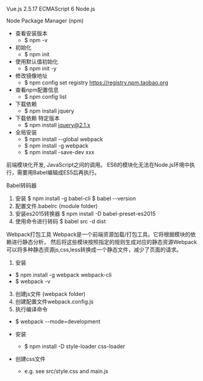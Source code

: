 Vue.js 2.5.17
ECMAScript 6
Node.js

Node Package Manager (npm)
- 查看安装版本
  - $ npm -v
- 初始化
  - $ npm init
- 使用默认值初始化
  - $ npm init -y
- 修改镜像地址
  - $ npm config set registry https://registry.npm.taobao.org
- 查看npm配置信息
  - $ npm config list
- 下载依赖
  - $ npm install jquery
- 下载依赖 特定版本
  - $ npm install jquery@2.1.x
- 全局安装
  - $ npm install --global webpack
  - $ npm install -g webpack
  - $ npm install -save-dev xxx

前端模块化开发, JavaScript之间的调用。
ES6的模块化无法在Node.js环境中执行，需要用Babel编辑成ES5后再执行。

Babel转码器
1. 安装
$ npm install -g babel-cli
$ babel --version
2. 配置文件.babelrc (module folder)
3. 安装es2015转换器
$ npm install -D babel-preset-es2015
4. 使用命令进行转码
$ babel src -d dist

Webpack打包工具
Webpack是一个前端资源加载/打包工具。它将根据模块的依赖进行静态分析， 然后将这些模块按照指定的规则生成对应的静态资源Webpack可以将多种静态资源js,css,less转换成一个静态文件，减少了页面的请求。
1. 安装
  - $ npm install -g webpack webpack-cli
  - $ webpack -v
3. 创建js文件 (webpack folder)
2. 创建配置文件webpack.config.js
3. 执行编译命令
  - $ webpack --mode=development

- 安装
  - $ npm install -D style-loader css-loader
- 创建css文件
  - e.g. see src/style.css and main.js